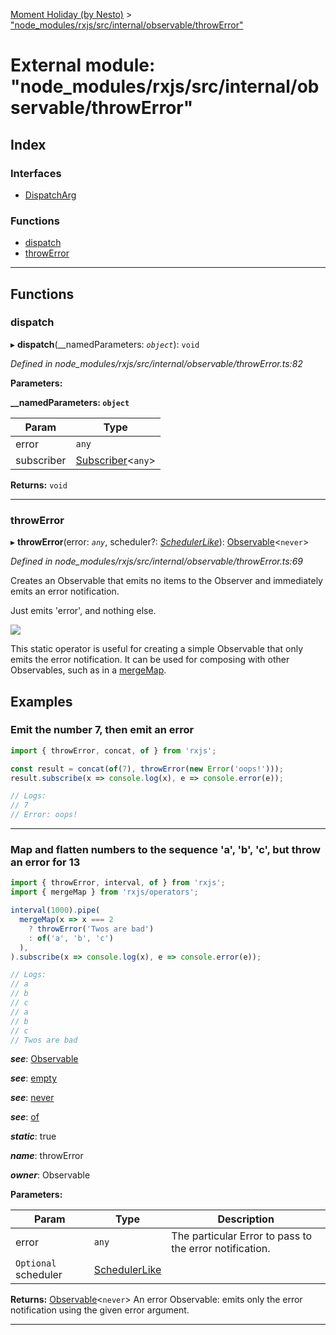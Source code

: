 [Moment Holiday (by Nesto)](../README.md) > ["node_modules/rxjs/src/internal/observable/throwError"](../modules/_node_modules_rxjs_src_internal_observable_throwerror_.md)

# External module: "node_modules/rxjs/src/internal/observable/throwError"

## Index

### Interfaces

* [DispatchArg](../interfaces/_node_modules_rxjs_src_internal_observable_throwerror_.dispatcharg.md)

### Functions

* [dispatch](_node_modules_rxjs_src_internal_observable_throwerror_.md#dispatch)
* [throwError](_node_modules_rxjs_src_internal_observable_throwerror_.md#throwerror)

---

## Functions

<a id="dispatch"></a>

###  dispatch

▸ **dispatch**(__namedParameters: *`object`*): `void`

*Defined in node_modules/rxjs/src/internal/observable/throwError.ts:82*

**Parameters:**

**__namedParameters: `object`**

| Param | Type |
| ------ | ------ |
| error | `any` |
| subscriber | [Subscriber](../classes/_node_modules_rxjs_src_internal_subscriber_.subscriber.md)<`any`> |

**Returns:** `void`

___
<a id="throwerror"></a>

###  throwError

▸ **throwError**(error: *`any`*, scheduler?: *[SchedulerLike](../interfaces/_node_modules_rxjs_src_internal_types_.schedulerlike.md)*): [Observable](../classes/_node_modules_rxjs_src_internal_observable_.observable.md)<`never`>

*Defined in node_modules/rxjs/src/internal/observable/throwError.ts:69*

Creates an Observable that emits no items to the Observer and immediately emits an error notification.

Just emits 'error', and nothing else.

![](throw.png)

This static operator is useful for creating a simple Observable that only emits the error notification. It can be used for composing with other Observables, such as in a [mergeMap](_node_modules_rxjs_src_internal_operators_mergemap_.md#mergemap).

Examples
--------

### Emit the number 7, then emit an error

```javascript
import { throwError, concat, of } from 'rxjs';

const result = concat(of(7), throwError(new Error('oops!')));
result.subscribe(x => console.log(x), e => console.error(e));

// Logs:
// 7
// Error: oops!
```

* * *

### Map and flatten numbers to the sequence 'a', 'b', 'c', but throw an error for 13

```javascript
import { throwError, interval, of } from 'rxjs';
import { mergeMap } from 'rxjs/operators';

interval(1000).pipe(
  mergeMap(x => x === 2
    ? throwError('Twos are bad')
    : of('a', 'b', 'c')
  ),
).subscribe(x => console.log(x), e => console.error(e));

// Logs:
// a
// b
// c
// a
// b
// c
// Twos are bad
```
*__see__*: [Observable](../classes/_node_modules_rxjs_src_internal_observable_.observable.md)

*__see__*: [empty](_node_modules_rxjs_src_internal_observer_.md#empty)

*__see__*: [never](_node_modules_rxjs_src_internal_observable_never_.md#never-1)

*__see__*: [of](_node_modules_rxjs_src_internal_observable_of_.md#of)

*__static__*: true

*__name__*: throwError

*__owner__*: Observable

**Parameters:**

| Param | Type | Description |
| ------ | ------ | ------ |
| error | `any` |  The particular Error to pass to the error notification. |
| `Optional` scheduler | [SchedulerLike](../interfaces/_node_modules_rxjs_src_internal_types_.schedulerlike.md) |

**Returns:** [Observable](../classes/_node_modules_rxjs_src_internal_observable_.observable.md)<`never`>
An error Observable: emits only the error notification
using the given error argument.

___

